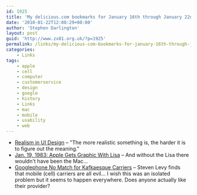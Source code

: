 ```yaml
---
id: 1925
title: 'My delicious.com bookmarks for January 16th through January 22nd'
date: '2010-01-22T12:00:29+00:00'
author: 'Stephen Darlington'
layout: post
guid: 'http://www.zx81.org.uk/?p=1925'
permalink: /links/my-delicious-com-bookmarks-for-january-16th-through-january-22nd.html
categories:
    - Links
tags:
    - apple
    - cell
    - computer
    - customerservice
    - design
    - google
    - history
    - Links
    - mac
    - mobile
    - usability
    - web
---
```


- [Realism in UI Design](http://ignorethecode.net/blog/2010/01/21/realism_in_ui_design/) – "The more realistic something is, the harder it is to figure out the meaning."
- [Jan. 19, 1983: Apple Gets Graphic With Lisa](http://www.wired.com/thisdayintech/2010/01/0119apple-unveils-lisa?utm_source=feedburner&utm_medium=feed&utm_campaign=Feed%3A+wired%2Findex+%28Wired%3A+Index+3+%28Top+Stories+2%29%29&utm_content=Google+Reader) – And without the Lisa there wouldn't have been the Mac…
- [Googlephone No Match for Kafkaesque Carriers](http://www.wired.com/gadgetlab/2010/01/kafka-nexus-one?utm_source=feedburner&utm_medium=feed&utm_campaign=Feed%3A+wired%2Findex+%28Wired%3A+Index+3+%28Top+Stories+2%29%29&utm_content=Google+Reader) – Steven Levy finds that mobile (cell) carriers are all evil… I wish this was an isolated problem but it seems to happen everywhere. Does anyone actually like their provider?